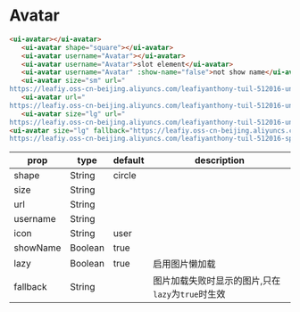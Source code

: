 # Avatar

<avatar-avatar></avatar-avatar>


 ```html
 <ui-avatar></ui-avatar>
    <ui-avatar shape="square"></ui-avatar>
    <ui-avatar username="Avatar"></ui-avatar>
    <ui-avatar username="Avatar">slot element</ui-avatar>
    <ui-avatar username="Avatar" :show-name="false">not show name</ui-avatar>
    <ui-avatar size="sm" url="
https://leafiy.oss-cn-beijing.aliyuncs.com/leafiyanthony-tuil-512016-unsplash.jpg" username="size-sm"></ui-avatar>
    <ui-avatar url="
https://leafiy.oss-cn-beijing.aliyuncs.com/leafiyanthony-tuil-512016-unsplash.jpg" username="leafiy"></ui-avatar>
    <ui-avatar size="lg" url="
https://leafiy.oss-cn-beijing.aliyuncs.com/leafiyanthony-tuil-512016-unsplash.jpg" username="size-lg"></ui-avatar>
<ui-avatar size="lg" fallback="https://leafiy.oss-cn-beijing.aliyuncs.com/Snipaste_2018-12-26_14-10-06.png" url="
https://leafiy.oss-cn-beijing.aliyuncs.com/leafiyanthony-tuil-512016-splash.jpg" username="size-lg"></ui-avatar>
 ```


|prop|type|default|description|
|--|--|--|--|
|shape|String|circle||
|size|String|||
|url|String|||
|username|String|||
|icon|String|user||
|showName|Boolean|true||
|lazy|Boolean|true|启用图片懒加载|
|fallback|String||图片加载失败时显示的图片,只在`lazy`为`true`时生效|